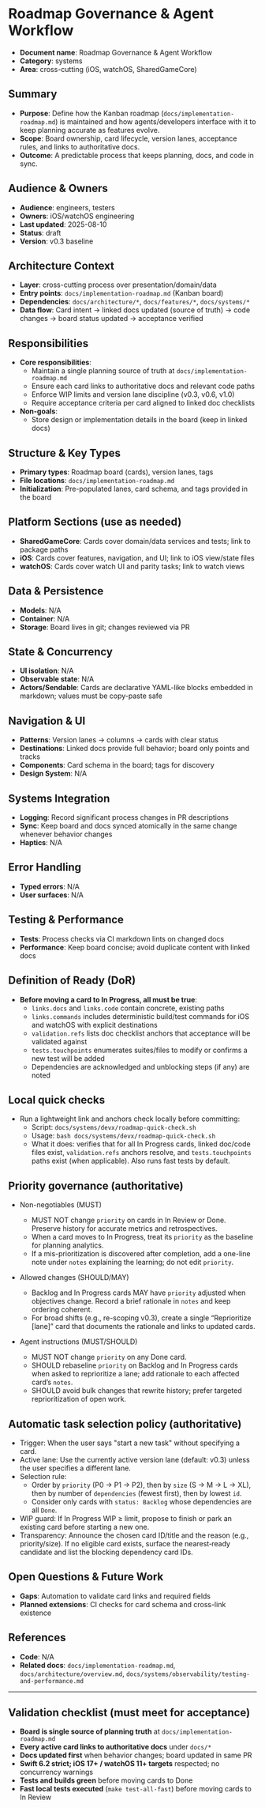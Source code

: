 # Roadmap Governance & Agent Workflow

- **Document name**: Roadmap Governance & Agent Workflow
- **Category**: systems
- **Area**: cross-cutting (iOS, watchOS, SharedGameCore)

## Summary

- **Purpose**: Define how the Kanban roadmap (`docs/implementation-roadmap.md`) is maintained and how agents/developers interface with it to keep planning accurate as features evolve.
- **Scope**: Board ownership, card lifecycle, version lanes, acceptance rules, and links to authoritative docs.
- **Outcome**: A predictable process that keeps planning, docs, and code in sync.

## Audience & Owners

- **Audience**: engineers, testers
- **Owners**: iOS/watchOS engineering
- **Last updated**: 2025-08-10
- **Status**: draft
- **Version**: v0.3 baseline

## Architecture Context

- **Layer**: cross-cutting process over presentation/domain/data
- **Entry points**: `docs/implementation-roadmap.md` (Kanban board)
- **Dependencies**: `docs/architecture/*`, `docs/features/*`, `docs/systems/*`
- **Data flow**: Card intent → linked docs updated (source of truth) → code changes → board status updated → acceptance verified

## Responsibilities

- **Core responsibilities**:
  - Maintain a single planning source of truth at `docs/implementation-roadmap.md`
  - Ensure each card links to authoritative docs and relevant code paths
  - Enforce WIP limits and version lane discipline (v0.3, v0.6, v1.0)
  - Require acceptance criteria per card aligned to linked doc checklists
- **Non-goals**:
  - Store design or implementation details in the board (keep in linked docs)

## Structure & Key Types

- **Primary types**: Roadmap board (cards), version lanes, tags
- **File locations**: `docs/implementation-roadmap.md`
- **Initialization**: Pre-populated lanes, card schema, and tags provided in the board

## Platform Sections (use as needed)

- **SharedGameCore**: Cards cover domain/data services and tests; link to package paths
- **iOS**: Cards cover features, navigation, and UI; link to iOS view/state files
- **watchOS**: Cards cover watch UI and parity tasks; link to watch views

## Data & Persistence

- **Models**: N/A
- **Container**: N/A
- **Storage**: Board lives in git; changes reviewed via PR

## State & Concurrency

- **UI isolation**: N/A
- **Observable state**: N/A
- **Actors/Sendable**: Cards are declarative YAML-like blocks embedded in markdown; values must be copy-paste safe

## Navigation & UI

- **Patterns**: Version lanes → columns → cards with clear status
- **Destinations**: Linked docs provide full behavior; board only points and tracks
- **Components**: Card schema in the board; tags for discovery
- **Design System**: N/A

## Systems Integration

- **Logging**: Record significant process changes in PR descriptions
- **Sync**: Keep board and docs synced atomically in the same change whenever behavior changes
- **Haptics**: N/A

## Error Handling

- **Typed errors**: N/A
- **User surfaces**: N/A

## Testing & Performance

- **Tests**: Process checks via CI markdown lints on changed docs
- **Performance**: Keep board concise; avoid duplicate content with linked docs

## Definition of Ready (DoR)

- **Before moving a card to In Progress, all must be true**:
  - `links.docs` and `links.code` contain concrete, existing paths
  - `links.commands` includes deterministic build/test commands for iOS and watchOS with explicit destinations
  - `validation.refs` lists doc checklist anchors that acceptance will be validated against
  - `tests.touchpoints` enumerates suites/files to modify or confirms a new test will be added
  - Dependencies are acknowledged and unblocking steps (if any) are noted

## Local quick checks

- Run a lightweight link and anchors check locally before committing:
  - Script: `docs/systems/devx/roadmap-quick-check.sh`
  - Usage: `bash docs/systems/devx/roadmap-quick-check.sh`
  - What it does: verifies that for all In Progress cards, linked doc/code files exist, `validation.refs` anchors resolve, and `tests.touchpoints` paths exist (when applicable). Also runs fast tests by default.

## Priority governance (authoritative)

- Non-negotiables (MUST)

  - MUST NOT change `priority` on cards in In Review or Done. Preserve history for accurate metrics and retrospectives.
  - When a card moves to In Progress, treat its `priority` as the baseline for planning analytics.
  - If a mis-prioritization is discovered after completion, add a one-line note under `notes` explaining the learning; do not edit `priority`.

- Allowed changes (SHOULD/MAY)

  - Backlog and In Progress cards MAY have `priority` adjusted when objectives change. Record a brief rationale in `notes` and keep ordering coherent.
  - For broad shifts (e.g., re-scoping v0.3), create a single “Reprioritize [lane]” card that documents the rationale and links to updated cards.

- Agent instructions (MUST/SHOULD)
  - MUST NOT change `priority` on any Done card.
  - SHOULD rebaseline `priority` on Backlog and In Progress cards when asked to reprioritize a lane; add rationale to each affected card’s `notes`.
  - SHOULD avoid bulk changes that rewrite history; prefer targeted reprioritization of open work.

## Automatic task selection policy (authoritative)

- Trigger: When the user says "start a new task" without specifying a card.
- Active lane: Use the currently active version lane (default: v0.3) unless the user specifies a different lane.
- Selection rule:
  - Order by `priority` (P0 → P1 → P2), then by `size` (S → M → L → XL), then by number of `dependencies` (fewest first), then by lowest `id`.
  - Consider only cards with `status: Backlog` whose dependencies are all `Done`.
- WIP guard: If In Progress WIP ≥ limit, propose to finish or park an existing card before starting a new one.
- Transparency: Announce the chosen card ID/title and the reason (e.g., priority/size). If no eligible card exists, surface the nearest‑ready candidate and list the blocking dependency card IDs.

## Open Questions & Future Work

- **Gaps**: Automation to validate card links and required fields
- **Planned extensions**: CI checks for card schema and cross-link existence

## References

- **Code**: N/A
- **Related docs**: `docs/implementation-roadmap.md`, `docs/architecture/overview.md`, `docs/systems/observability/testing-and-performance.md`

---

## Validation checklist (must meet for acceptance)

- **Board is single source of planning truth** at `docs/implementation-roadmap.md`
- **Every active card links to authoritative docs** under `docs/*`
- **Docs updated first** when behavior changes; board updated in same PR
- **Swift 6.2 strict; iOS 17+ / watchOS 11+ targets** respected; no concurrency warnings
- **Tests and builds green** before moving cards to Done
- **Fast local tests executed** (`make test-all-fast`) before moving cards to In Review
